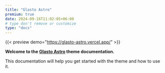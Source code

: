 ```yaml
---
title: "Glasto Astro"
premium: true
date: 2024-09-16T11:02:05+06:00
# type don't remove or customize
type: "docs"
---
```


{{< preview demo="https://glasto-astro.vercel.app/" >}}

**Welcome to the [Glasto Astro](https://themefisher.com/products/glasto-astro/) theme documentation.**

This documentation will help you get started with the theme and how to use it.
